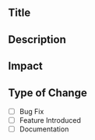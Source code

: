 <!-- Provide a general summary of the changes -->

## Title 
<!-- Assign a title to your change --> 

## Description
<!-- Provide a brief description of the change -->

## Impact
<!-- Describe areas where it could impact -->

## Type of Change
<!-- Put an x inside square brackets in option that applies -->

- [ ] Bug Fix
- [ ] Feature Introduced
- [ ] Documentation
